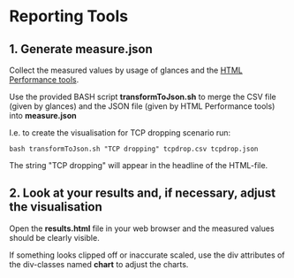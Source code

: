 # Reporting Tools
## 1. Generate **measure.json**
Collect the measured values by usage of glances and the [HTML Performance tools](https://github.com/philippsied/amqp-stress-test/tree/master/perfBenchmark/runscenario).

Use the provided BASH script **transformToJson.sh** to merge the CSV file (given by glances) and the JSON file (given by HTML Performance tools) into **measure.json**

I.e. to create the visualisation for TCP dropping scenario run:

`bash transformToJson.sh "TCP dropping" tcpdrop.csv tcpdrop.json`

The string "TCP dropping" will appear in the headline of the HTML-file.

## 2. Look at your results and, if necessary, adjust the visualisation

Open the **results.html** file in your web browser and the measured values should be clearly visible.

If something looks clipped off or inaccurate scaled, use the div attributes of the div-classes named **chart** to adjust the charts.
